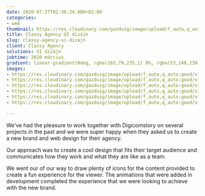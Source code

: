 ```yaml
---
date: 2020-07-27T02:36:24.000+02:00
categories:
- web
thumbnail: https://res.cloudinary.com/gazduig/image/upload/f_auto,q_auto:good/v1595812417/cms/PENS-1_cn1ra0.png
title: Classy Agency UI dizájn
slug: classy-agency-ui-dizajn
client: Classy Agency
solutions: UI dizájn
jobtime: 2020 március
gradient: linear-gradient(0deg, rgba(165,79,235,1) 0%, rgba(53,149,130,0) 45%)
images:
- https://res.cloudinary.com/gazduig/image/upload/f_auto,q_auto:good/v1595858534/cms/fooldal_wtzub1.jpg
- https://res.cloudinary.com/gazduig/image/upload/f_auto,q_auto:good/v1595858534/cms/szolgaltatasok_ifqj9x.jpg
- https://res.cloudinary.com/gazduig/image/upload/f_auto,q_auto:good/v1595858534/cms/rolunk_bsheux.jpg
- https://res.cloudinary.com/gazduig/image/upload/f_auto,q_auto:good/v1595858534/cms/melo_template_ilkxoz.jpg
- https://res.cloudinary.com/gazduig/image/upload/f_auto,q_auto:good/v1595858534/cms/csapat_xf6d31.jpg
- https://res.cloudinary.com/gazduig/image/upload/f_auto,q_auto:good/v1595858533/cms/allasajanlat_bqxrki.jpg

---
```

We’ve had the pleasure to work together with Digicomstory on several projects in the past and we were super happy when they asked us to create a new brand and web design for their agency.

Our approach was to create a cool design that fits their target audience and communicates how they work and what they are like as a team.

We went our of our way to draw plenty of icons for the content provided to create a fun experience for the viewer. The animations that were added in development completed the experience that we were looking to achieve with the new brand.